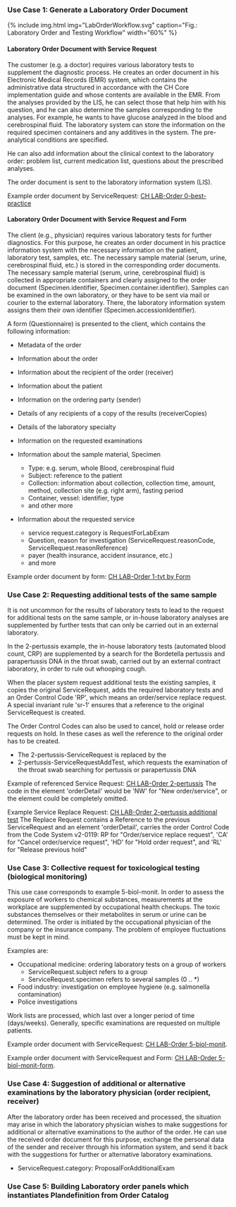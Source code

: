 <!-- markdownlint-disable MD001 MD033 MD041 -->
<!--
╭───────────────────── UC-english ──────────────────────────╮
│  UC-english is original, german and french are dependent  │
╰───────────────────────────────────────────────────────────╯
-->
### Use Case 1: Generate a Laboratory Order Document

{% include img.html img="LabOrderWorkflow.svg" caption="Fig.: Laboratory Order and Testing Workflow" width="60%" %}

#### Laboratory Order Document with Service Request

The customer (e.g. a doctor) requires various laboratory tests to supplement the diagnostic process. He creates an order document in his Electronic Medical Records (EMR) system, which contains the administrative data structured in accordance with the CH Core implementation guide and whose contents are available in the EMR. From the analyses provided by the LIS, he can select those that help him with his question, and he can also determine the samples corresponding to the analyses. For example, he wants to have glucose analyzed in the blood and cerebrospinal fluid. The laboratory system can store the information on the required specimen containers and any additives in the system. The pre-analytical conditions are specified.

He can also add information about the clinical context to the laboratory order: problem list, current medication list, questions about the prescribed analyses.

The order document is sent to the laboratory information system (LIS).

Example order document by ServiceRequest: [CH LAB-Order 0-best-practice](Bundle-0-best-practice-document-with-sr.html)

#### Laboratory Order Document with Service Request and Form

The client (e.g., physician) requires various laboratory tests for further diagnostics. For this purpose, he creates an order document in his practice information system with the necessary information on the patient, laboratory test, samples, etc. The necessary sample material (serum, urine, cerebrospinal fluid, etc.) is stored in the corresponding order documents. The necessary sample material (serum, urine, cerebrospinal fluid) is collected in appropriate containers and clearly assigned to the order document (Specimen.identifier, Specimen.container.identifier). Samples can be examined in the own laboratory, or they have to be sent via mail or courier to the external laboratory. There, the laboratory information system assigns them their own identifier (Specimen.accessionIdentifier).

A form (Questionnaire) is presented to the client, which contains the following information:

* Metadata of the order
* Information about the order
* Information about the recipient of the order (receiver)
* Information about the patient
* Information on the ordering party (sender)
* Details of any recipients of a copy of the results (receiverCopies)
* Details of the laboratory specialty
* Information on the requested examinations

* Information about the sample material, Specimen
  * Type: e.g. serum, whole Blood, cerebrospinal fluid
  * Subject: reference to the patient
  * Collection: information about collection, collection time, amount, method, collection site (e.g. right arm), fasting period
  * Container, vessel: identifier, type
  * and other more

* Information about the requested service
  * service request.category is RequestForLabExam
  * Question, reason for investigation (ServiceRequest.reasonCode, ServiceRequest.reasonReference)
  * payer (health insurance, accident insurance, etc.)
  * and more

Example order document by form: [CH LAB-Order 1-tvt by Form](Bundle-1-tvt-document-with-sr-and-form.html)

### Use Case 2: Requesting additional tests of the same sample

It is not uncommon for the results of laboratory tests to lead to the request for additional tests on the same sample, or in-house laboratory analyses are supplemented by further tests that can only be carried out in an external laboratory.

In the 2-pertussis example, the in-house laboratory tests (automated blood count, CRP) are supplemented by a search for the Bordetella pertussis and parapertussis DNA in the throat swab, carried out by an external contract laboratory, in order to rule out whooping cough.

When the placer system request additional tests the existing samples, it copies the original ServiceRequest, adds the required laboratory tests and an Order Control Code 'RP', which means an order/service replace request. A special invariant rule 'sr-1' ensures that a reference to the original ServiceRequest is created.

The Order Control Codes can also be used to cancel, hold or release order requests on hold. In these cases as well the reference to the original order has to be created.

* The 2-pertussis-ServiceRequest is replaced by the
* 2-pertussis-ServiceRequestAddTest, which requests the examination of the throat swab searching for pertussis or parapertussis DNA

Example of referenced Service Request: [CH LAB-Order 2-pertussis](ServiceRequest-2-pertussis-ServiceRequest.html) The code in the element 'orderDetail' would be 'NW' for "New order/service", or the element could be completely omitted.

Example Service Replace Request: [CH LAB-Order 2-pertussis additional test](ServiceRequest-2-pertussis-ServiceRequestAddTest.html)
The Replace Request contains a Reference to the previous ServiceRequest and an element 'orderDetail', carries the order Control Code from the Code System v2-0119: RP for "Order/service replace request", 'CA' for "Cancel order/service request", 'HD' for "Hold order request", and 'RL' for "Release previous hold"

### Use Case 3: Collective request for toxicological testing (biological monitoring)

This use case corresponds to example 5-biol-monit. In order to assess the exposure of workers to chemical substances, measurements at the workplace are supplemented by occupational health checkups. The toxic substances themselves or their metabolites in serum or urine can be determined. The order is initiated by the occupational physician of the company or the insurance company. The problem of employee fluctuations must be kept in mind.

Examples are:

* Occupational medicine: ordering laboratory tests on a group of workers
  * ServiceRequest.subject refers to a group
  * ServiceRequest.specimen refers to several samples (0 .. *)
* Food industry: investigation on employee hygiene (e.g. salmonella contamination)
* Police investigations

Work lists are processed, which last over a longer period of time (days/weeks). Generally, specific examinations are requested on multiple patients.

Example order document with ServiceRequest: [CH LAB-Order 5-biol-monit](Bundle-5-biol-monit-document-with-sr.html).

Example order document with ServiceRequest and Form: [CH LAB-Order 5-biol-monit-form](Bundle-5-biol-monit-document-with-sr-and-form.html).

### Use Case 4: Suggestion of additional or alternative examinations by the laboratory physician (order recipient, receiver)

After the laboratory order has been received and processed, the situation may arise in which the laboratory physician wishes to make suggestions for additional or alternative examinations to the author of the order. He can use the received order document for this purpose, exchange the personal data of the sender and receiver through his information system, and send it back with the suggestions for further or alternative laboratory examinations.

* ServiceRequest.category: ProposalForAdditionalExam


### Use Case 5: Building Laboratory order panels which instantiates Plandefinition from Order Catalog


